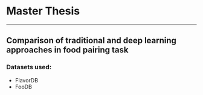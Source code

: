 # Master Thesis
___
## Comparison of traditional and deep learning approaches in food pairing task

### Datasets used:
- FlavorDB
- FooDB
